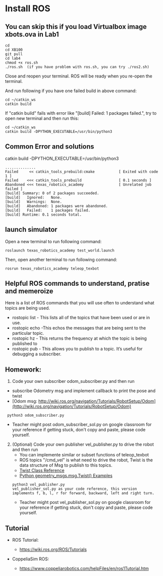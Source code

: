 # Install ROS 
## You can skip this if you load Virtualbox image xbots.ova in Lab1
```
cd
cd XB100
git pull
cd lab4
chmod +x ros.sh
./ros.sh  (if you have problem with ros.sh, you can try ./ros2.sh)
```
Close and reopen your terminal. ROS will be ready when you re-open the terminal.

And run following if you have one failed build in above command: 
```
cd ~/catkin_ws
catkin build 
```
If "catkin build" fails with error like "[build]   Failed:    1 packages failed.", try to open new terminal and then run this: 
```
cd ~/catkin_ws
catkin build -DPYTHON_EXECUTABLE=/usr/bin/python3
```

## Common Error and solutions
catkin build -DPYTHON_EXECUTABLE=/usr/bin/python3
```
..............
Failed     << catkin_tools_prebuild:cmake           [ Exited with code 1 ]                                                                                 
Failed    <<< catkin_tools_prebuild                 [ 0.1 seconds ]                                                                                          Abandoned <<< texas_robotics_academy                [ Unrelated job failed ]                                                                               
[build] Summary: 0 of 2 packages succeeded.                                                                                                                 
[build]   Ignored:   None.                                                                                                                                 
[build]   Warnings:  None.                                                                                                                                 
[build]   Abandoned: 1 packages were abandoned.                                                                                                             
[build]   Failed:    1 packages failed.                                                                                                                     
[build] Runtime: 0.1 seconds total.   
```

## launch simulator 
Open a new terminal to run following command:
```
roslaunch texas_robotics_academy test_world.launch 
```

Then, open another terminal to run following command:
```
rosrun texas_robotics_academy teleop_texbot
```


## Helpful ROS commands to understand, pratise and memeroize 
Here is a list of ROS commands that you will use often to understand what topics are being used.
* rostopic list - This lists all of the topics that have been used or are in use.
* rostopic echo -This echos the messages that are being sent to the particular topic.
* rostopic hz - This returns the frequency at which the topic is being published to
* rostopic pub - This allows you to publish to a topic. It’s useful for debugging a subscriber.

## Homework: 
1. Code your own subscriber odom_subscriber.py and then run
  *  subscribe Odometry msg and implement callback to print the pose and twist 
  *  [Odom msg: http://wiki.ros.org/navigation/Tutorials/RobotSetup/Odom](http://wiki.ros.org/navigation/Tutorials/RobotSetup/Odom) 
  ```
   python3 odom_subscriber.py
  ```
  * Teacher might post odom_subscriber_sol.py on google classroom for your reference if getting stuck, don't copy and paste, please code yourself. 

2. (Optional) Code your own publisher vel_publisher.py to drive the robot and then run
   * You can implemente similar or subset functions of teleop_texbot
   * ROS topics "/cmd_vel" is what need to drive the robot, Twist is the data structure of Msg to publish to this topics. 
   * [Twist Class Reference](http://docs.ros.org/en/diamondback/api/geometry_msgs/html/classgeometry__msgs_1_1msg_1_1__Twist_1_1Twist.html)
   * [Python geometry_msgs.msg.Twist() Examples](https://www.programcreek.com/python/example/70251/geometry_msgs.msg.Twist)
   ```
   python3 vel_publisher.py
   vel_publisher_sol.py as your code reference, this version implements f, b, l, r for forward, backward, left and right turn. 
   ```
   * Teacher might post vel_publisher_sol.py on google classroom for your reference if getting stuck, don't copy and paste, please code yourself. 

## Tutorial 
* ROS Tutorial:
  * https://wiki.ros.org/ROS/Tutorials

* CoppeliaSim ROS:
  * https://www.coppeliarobotics.com/helpFiles/en/ros1Tutorial.htm


